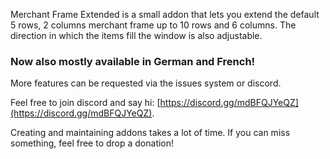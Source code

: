 Merchant Frame Extended is a small addon that lets you extend the default 5 rows, 2 columns merchant frame up to 10 rows and 6 columns. The direction in which the items fill the window is also adjustable.

### Now also mostly available in German and French!

More features can be requested via the issues system or discord.

Feel free to join discord and say hi: [https://discord.gg/mdBFQJYeQZ](https://discord.gg/mdBFQJYeQZ).

Creating and maintaining addons takes a lot of time. If you can miss something, feel free to drop a donation!
